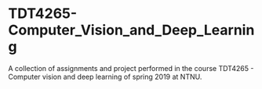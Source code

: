 # TDT4265-Computer_Vision_and_Deep_Learning

A collection of assignments and project performed in the course TDT4265 - Computer vision and deep learning of spring 2019 at NTNU.
